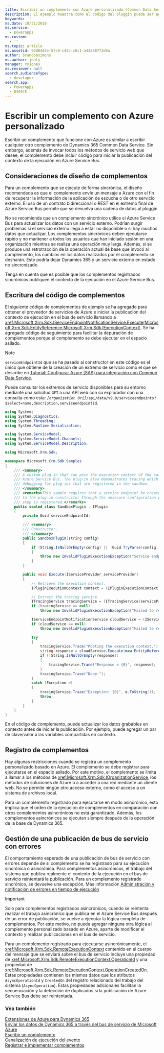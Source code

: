 ```yaml
---
title: Escribir un complemento con Azure personalizado (Common Data Service) | Microsoft Docs
description: El ejemplo muestra como el código del pluggin puede ser agragado para obtener el proveedor de servicio Azure e iniciar la publicación del contexto de ejecución en el bus de servicio mediante la llamada IExecutionContext .
keywords: ''
ms.date: 10/31/2018
ms.service:
  - powerapps
ms.custom:
  - ''
ms.topic: article
ms.assetid: 93d0442e-5fc9-c43c-c8c1-a433687f3d0a
author: brandonsimons
ms.author: jdaly
manager: ryjones
ms.reviewer: null
search.audienceType:
  - developer
search.app:
  - PowerApps
  - D365CE
---
```


# <a name="write-a-custom-azure-aware-plug-in"></a>Escribir un complemento con Azure personalizado

<!-- https://docs.microsoft.com/dynamics365/customer-engagement/developer/write-custom-azure-aware-plugin -->

Escribir un complemento que funcione con Azure es similar a escribir cualquier otro complemento de Dynamics 365 Common Data Service. Sin embargo, además de invocar todos los métodos de servicio web que desee, el complemento debe incluir código para iniciar la publicación del contexto de la ejecución en Azure Service Bus.  
  
<a name="bkmk_design"></a>

## <a name="plug-in-design-considerations"></a>Consideraciones de diseño de complementos  
Para un complemento que se ejecute de forma sincrónica, el diseño recomendada es que el complemento envíe un mensaje a Azure con el fin de recuperar la información de la aplicación de escucha o de otro servicio externo. El uso de un contrato bidireccional o REST en el extremo final de Azure Service Bus permite que se devuelva una cadena de datos al pluggin.  
  
No se recomienda que un complemento sincrónico utilice el Azure Service Bus para actualizar los datos con un servicio externo. Podrían surgir problemas si el servicio externo llega a estar no disponible o si hay muchos datos que actualizar. Los complementos sincrónicos deben ejecutarse rápido y no mantener a todos los usuarios que han iniciado sesión en una organización mientras se realiza una operación muy larga. Además, si se produce una retrotracción de la operación actual de base que invocó al complemento, los cambios en los datos realizados por el complemento se desharán. Esto podría dejar Dynamics 365 y un servicio externo en estado no sincronizado.  
  
Tenga en cuenta que es posible que los complementos registrados sincrónicos publiquen el contexto de la ejecución en el Azure Service Bus.  
  
<a name="bkmk_writing"></a>
  
## <a name="write-the-plug-in-code"></a>Escritura del código de complementos 
 
El siguiente código de complementos de ejemplo se ha agregado para obtener el proveedor de servicios de Azure e iniciar la publicación del contexto de ejecución en el bus de servicio llamando a <xref:Microsoft.Xrm.Sdk.IServiceEndpointNotificationService.Execute(Microsoft.Xrm.Sdk.EntityReference,Microsoft.Xrm.Sdk.IExecutionContext)>. Se ha agregado código de seguimiento para facilitar la depuración de complementos porque el complemento se debe ejecutar en el espacio asilado.  

> [!NOTE]
> `serviceEndpointId` que se ha pasado al constructor en este código es el único que obtiene de la creación de un extremo de servicio como el que se describe en [Tutorial: Configurar Azure (SAS) para integración con Common Data Service](walkthrough-configure-azure-sas-integration.md).
>
> Puede consultar los extremos de servicio disponibles para su entorno mediante una solicitud `GET` a una API web con su explorador con una consulta como esta: *`[organization Uri]`*`/api/data/v9.0/serviceendpoints?$select=name,description,serviceendpointid`.
  
```csharp
using System;
using System.Diagnostics;
using System.Threading;
using System.Runtime.Serialization;

using System.ServiceModel;
using System.ServiceModel.Channels;
using System.ServiceModel.Description;

using Microsoft.Xrm.Sdk;

namespace Microsoft.Crm.Sdk.Samples
{
    /// <summary>
    /// A custom plug-in that can post the execution context of the current message to the Windows
    /// Azure Service Bus. The plug-in also demonstrates tracing which assist with
    /// debugging for plug-ins that are registered in the sandbox.
    /// </summary>
    /// <remarks>This sample requires that a service endpoint be created first, and its ID passed
    /// to the plug-in constructor through the unsecure configuration parameter when the plug-in
    /// step is registered.</remarks>
    public sealed class SandboxPlugin : IPlugin
    {
        private Guid serviceEndpointId; 

        /// <summary>
        /// Constructor.
        /// </summary>
        public SandboxPlugin(string config)
        {
            if (String.IsNullOrEmpty(config) || !Guid.TryParse(config, out serviceEndpointId))
            {
                throw new InvalidPluginExecutionException("Service endpoint ID should be passed as config.");
            }
        }

        public void Execute(IServiceProvider serviceProvider)
        {
            // Retrieve the execution context.
            IPluginExecutionContext context = (IPluginExecutionContext)serviceProvider.GetService(typeof(IPluginExecutionContext));

            // Extract the tracing service.
            ITracingService tracingService = (ITracingService)serviceProvider.GetService(typeof(ITracingService));
            if (tracingService == null)
                throw new InvalidPluginExecutionException("Failed to retrieve the tracing service.");

            IServiceEndpointNotificationService cloudService = (IServiceEndpointNotificationService)serviceProvider.GetService(typeof(IServiceEndpointNotificationService));
            if (cloudService == null)
                throw new InvalidPluginExecutionException("Failed to retrieve the service bus service.");

            try
            {
                tracingService.Trace("Posting the execution context.");
                string response = cloudService.Execute(new EntityReference("serviceendpoint", serviceEndpointId), context);
                if (!String.IsNullOrEmpty(response))
                {
                    tracingService.Trace("Response = {0}", response);
                }
                tracingService.Trace("Done.");
            }
            catch (Exception e)
            {
                tracingService.Trace("Exception: {0}", e.ToString());
                throw;
            }
        }
    }
}
```  
  
En el código de complemento, puede actualizar los datos grabables en contexto antes de iniciar la publicación. Por ejemplo, puede agregar un par de clave/valor a las variables compartidas en contexto. 
  
<a name="bkmk_registration"></a>

## <a name="plug-in-registration"></a>Registro de complementos

Hay algunas restricciones cuando se registra un complemento personalizado basado en Azure. El complemento se debe registrar para ejecutarse en el espacio asilado. Por este motivo, el complemento se limita a llamar a los métodos de <xref:Microsoft.Xrm.Sdk.IOrganizationService>, los métodos de soluciones de Azure o a acceder a una red mediante un cliente web. No se permite ningún otro acceso externo, como el acceso a un sistema de archivos local.  
  
Para un complemento registrado para ejecutarse en modo asincrónico, esto implica que el orden de la ejecución de complementos en comparación con otros complementos asincrónicos no está garantizado. Además, los complementos asincrónicos se ejecutan siempre después de la operación de la base de Dynamics 365.  
  
<a name="bkmk_failure"></a>
 
## <a name="handle-a-failed-service-bus-post"></a>Gestión de una publicación de bus de servicio con errores

El comportamiento esperado de una publicación de bus de servicio con errores depende de si complemento se ha registrado para su ejecución sincrónica o asincrónica. Para complementos asincrónicos, el trabajo del sistema que publica realmente el contexto de la ejecución en el bus de servicio reintentará la publicación. Para un complemento registrado sincrónico, se devuelve una excepción. Más información [Administración y notificación de errores en tiempo de ejecución](azure-integration.md)  
  
> [!IMPORTANT]
>  Solo para complementos registrados asincrónicos, cuando se reintenta realizar el trabajo asincrónico que publica en el Azure Service Bus después de un error de publicación, se vuelve a ejecutar la lógica completa de complementos. Por este motivo, no puede agregar ninguna otra lógica al complemento personalizado basado en Azure, aparte de modificar el contexto y realizar publicaciones en el bus de servicio.  
  
Para un complemento registrado para ejecutarse asincrónicamente, el <xref:Microsoft.Xrm.Sdk.RemoteExecutionContext> contenido en el cuerpo del mensaje que se enviará sobre el bus de servicio incluye una propiedad de <xref:Microsoft.Xrm.Sdk.RemoteExecutionContext.OperationId> y una propiedad de <xref:Microsoft.Xrm.Sdk.RemoteExecutionContext.OperationCreatedOn>. Estas propiedades contienen los mismos datos que los atributos `AsyncOperationId` y `CreatedOn` del registro relacionado del trabajo del sistema (`AsyncOperation`). Estas propiedades adicionales facilitan la secuenciación y la detección de duplicados si la publicación de Azure Service Bus debe ser reintentada.  
  
### <a name="see-also"></a>Vea también

[Extensiones de Azure para Dynamics 365](azure-integration.md)<br />
[Enviar los datos de Dynamics 365 a través del bus de servicio de Microsoft Azure](work-data-azure-solution.md)<br />
[Escribir un complemento](write-plug-in.md)<br />
[Canalización de ejecución del evento](event-framework.md)<br />
[Registrar e implementar complementos](register-plug-in.md)
